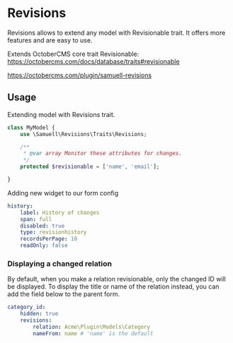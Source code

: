 # Revisions

Revisions allows to extend any model with Revisionable trait. It offers more features and are easy to use.

Extends OctoberCMS core trait Revisionable: https://octobercms.com/docs/database/traits#revisionable


https://octobercms.com/plugin/samuell-revisions

## Usage

Extending model with Revisions trait.
```php
class MyModel {
    use \Samuell\Revisions\Traits\Revisions;

    /**
     * @var array Monitor these attributes for changes.
     */
    protected $revisionable = ['name', 'email'];

}
```

Adding new widget to our form config

```yaml
history:
    label: History of changes
    span: full
    disabled: true
    type: revisionhistory
    recordsPerPage: 10
    readOnly: false
```

### Displaying a changed relation

By default, when you make a relation revisionable, only the changed ID will be displayed.
To display the title or name of the relation instead, you can add the field below to the parent form.
```yaml
category_id:
    hidden: true
    revisions:
        relation: Acme\Plugin\Models\Category
        nameFrom: name # 'name' is the default
```
